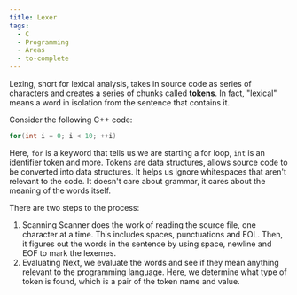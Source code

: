 ```yaml
---
title: Lexer
tags:
  - C
  - Programming
  - Areas
  - to-complete
---
```

Lexing, short for lexical analysis, takes in source code as series of characters and creates a series of chunks called **tokens**. In fact, "lexical" means a word in isolation from the sentence that contains it. 

Consider the following C++ code:
```cpp
for(int i = 0; i < 10; ++i)
```
Here, `for` is a keyword that tells us we are starting a for loop, `int` is an identifier token and more. Tokens are data structures, allows source code to be converted into data structures. It helps us ignore whitespaces that aren't relevant to the code. It doesn't care about grammar, it cares about the meaning of the words itself.

There are two steps to the process:
1. Scanning
	Scanner does the work of reading the source file, one character at a time. This includes spaces, punctuations and EOL. Then, it figures out the words in the sentence by using space, newline and EOF to mark the lexemes.
2. Evaluating
	 Next, we evaluate the words and see if they mean anything relevant to the programming language. Here, we determine what type of token is found, which is a pair of the token name and value. 
